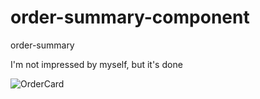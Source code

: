 # order-summary-component
order-summary

I'm not impressed by myself, but it's done


![OrderCard](https://user-images.githubusercontent.com/120993792/230221139-46b766c0-3a2b-4bad-8ceb-d673f12184d9.png)
